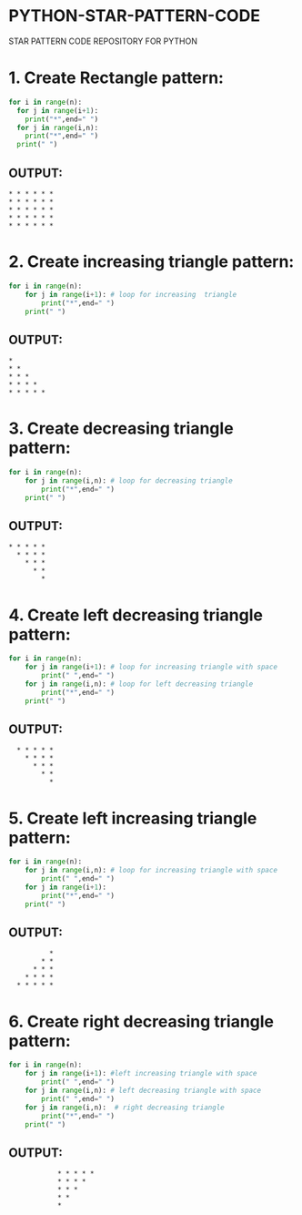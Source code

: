 # PYTHON-STAR-PATTERN-CODE
STAR PATTERN CODE REPOSITORY FOR PYTHON
# 1. Create Rectangle pattern:<br>

```python
for i in range(n):
  for j in range(i+1):
    print("*",end=" ")
  for j in range(i,n):
    print("*",end=" ")
  print(" ")
```
## OUTPUT:

```
* * * * * *  
* * * * * *  
* * * * * *  
* * * * * *  
* * * * * *
```

# 2. Create increasing triangle pattern:<br>

```python
for i in range(n):
    for j in range(i+1): # loop for increasing  triangle
        print("*",end=" ") 
    print(" ")

```
## OUTPUT:

```
*
* *
* * *
* * * *
* * * * *
```

# 3. Create decreasing triangle pattern:<br>

```python
for i in range(n):
    for j in range(i,n): # loop for decreasing triangle
        print("*",end=" ")
    print(" ")

```
## OUTPUT:

```
* * * * *  
  * * * *  
    * * *  
      * *  
        *  
```
# 4. Create left decreasing triangle pattern:<br>

```python
for i in range(n):
    for j in range(i+1): # loop for increasing triangle with space
        print(" ",end=" ")
    for j in range(i,n): # loop for left decreasing triangle
        print("*",end=" ")
    print(" ")

```
## OUTPUT:

```
  * * * * *  
    * * * *  
      * * *  
        * *  
          * 
```

# 5. Create left increasing triangle pattern:<br>

```python
for i in range(n):
    for j in range(i,n): # loop for increasing triangle with space
        print(" ",end=" ")
    for j in range(i+1):
        print("*",end=" ")
    print(" ")

```
## OUTPUT:

```
          *
        * *
      * * *
    * * * *
  * * * * *
```

# 6. Create right decreasing triangle pattern:<br>

```python
for i in range(n):
    for j in range(i+1): #left increasing triangle with space
        print(" ",end=" ")
    for j in range(i,n): # left decreasing triangle with space
        print(" ",end=" ")
    for j in range(i,n):  # right decreasing triangle
        print("*",end=" ")
    print(" ")

```
## OUTPUT:

```
            * * * * *  
            * * * *  
            * * *  
            * *
            *
```



